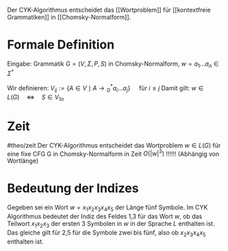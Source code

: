 Der CYK-Algorithmus entscheidet das [[Wortproblem]] für [[kontextfreie Grammatiken]] in [[Chomsky-Normalform]].


# Formale Definition
Eingabe: Grammatik $G=(V, \Sigma, P, S)$ in Chomsky-Normalform, $w=a_1 \ldots a_n \in \Sigma^*$

Wir definieren:
$V_{i j}:=\left\{A \in V \mid A \rightarrow{ }_G^* a_i \ldots a_j\right\} \quad \text { für } i \leq j$
Damit gilt:
$w \in L(G) \quad \Leftrightarrow \quad S \in V_{1 n}$


# Zeit
#theo/zeit
Der CYK-Algorithmus entscheidet das Wortproblem $w \in L(G)$ für eine fixe CFG G in Chomsky-Normalform in Zeit 
$O\left(|w|^3\right)$ !!!!!! (Abhängig von Wortlänge)


# Bedeutung der Indizes
Gegeben sei ein Wort $w=x_1x_2x_3x_4x_5$ der Länge fünf Symbole.
Im CYK Algorithmus bedeutet der Indiz des Feldes 1,3 für das Wort $w$, ob das Teilwort $x_1x_2x_3$ der ersten 3 Symbolen in $w$ in der Sprache $L$ enthalten ist.
Das gleiche gilt für 2,5 für die Symbole zwei bis fünf, also ob $x_2x_3x_4x_5$ enthalten ist.

